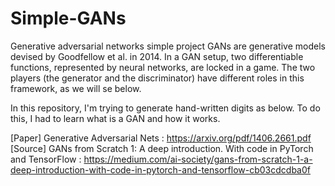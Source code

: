 # Simple-GANs
Generative adversarial networks simple project
GANs are generative models devised by Goodfellow et al. in 2014. In a GAN setup, two differentiable functions, represented by neural networks, are locked in a game. The two players (the generator and the discriminator) have different roles in this framework, as we will se below.

In this repository, I'm trying to generate hand-written digits as below. To do this, I had to learn what is a GAN and how it works.


[Paper] Generative Adversarial Nets : https://arxiv.org/pdf/1406.2661.pdf  
[Source] GANs from Scratch 1: A deep introduction. With code in PyTorch and TensorFlow : https://medium.com/ai-society/gans-from-scratch-1-a-deep-introduction-with-code-in-pytorch-and-tensorflow-cb03cdcdba0f
